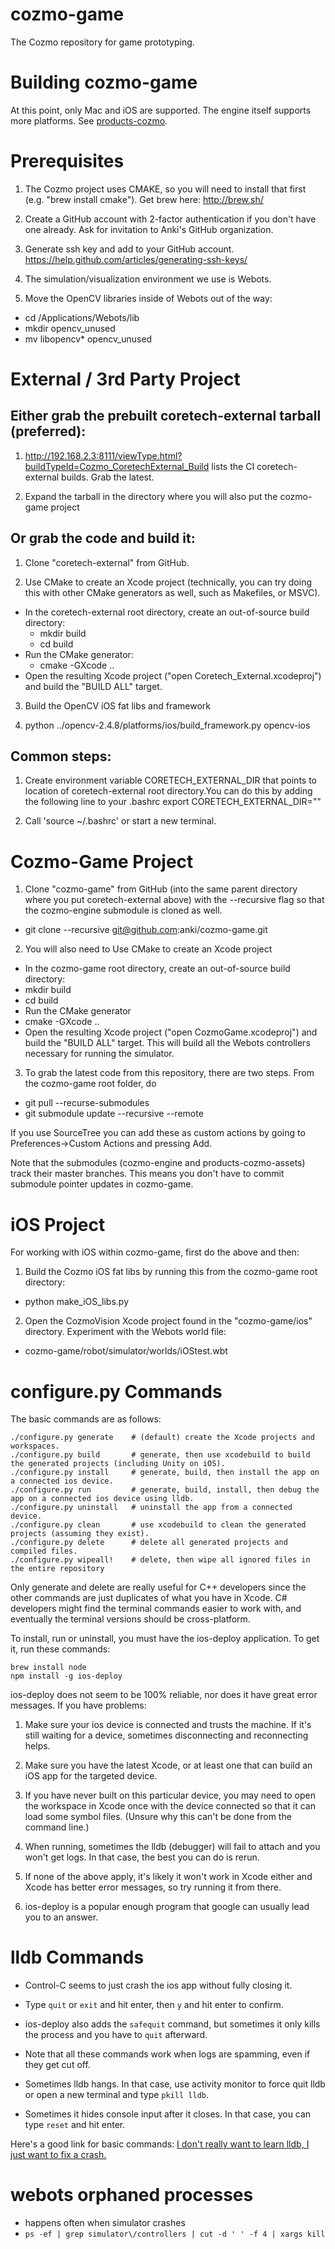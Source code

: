 cozmo-game
==================

The Cozmo repository for game prototyping.

Building cozmo-game
==========================

At this point, only Mac and iOS are supported. The engine itself supports more platforms. See [products-cozmo](https://github.com/anki/products-cozmo).

# Prerequisites

1. The Cozmo project uses CMAKE, so you will need to install that first (e.g. "brew install cmake").
  Get brew here: http://brew.sh/

2. Create a GitHub account with 2-factor authentication if you don't have one already.
  Ask for invitation to Anki's GitHub organization.

3. Generate ssh key and add to your GitHub account.
  https://help.github.com/articles/generating-ssh-keys/ 
4. The simulation/visualization environment we use is Webots. 

5. Move the OpenCV libraries inside of Webots out of the way:
  * cd /Applications/Webots/lib
  * mkdir opencv_unused
  * mv libopencv* opencv_unused

# External / 3rd Party Project

## Either grab the prebuilt coretech-external tarball (preferred):

1. http://192.168.2.3:8111/viewType.html?buildTypeId=Cozmo_CoretechExternal_Build lists the CI coretech-external builds. Grab the latest.

2. Expand the tarball in the directory where you will also put the cozmo-game project

## Or grab the code and build it:

1. Clone "coretech-external" from GitHub.

2. Use CMake to create an Xcode project (technically, you can try doing this with other CMake generators as well, such as Makefiles, or MSVC). 
  * In the coretech-external root directory, create an out-of-source build directory: 
    * mkdir build
    * cd build
  * Run the CMake generator:
    * cmake -GXcode ..
  * Open the resulting Xcode project ("open Coretech_External.xcodeproj") and build the "BUILD ALL" target.

3. Build the OpenCV iOS fat libs and framework

4. python ../opencv-2.4.8/platforms/ios/build_framework.py opencv-ios

## Common steps:

1. Create environment variable CORETECH_EXTERNAL_DIR that points to location of coretech-external root directory.You can do this by adding the following line to your .bashrc
export CORETECH_EXTERNAL_DIR="<path to coretech-external>" 

2. Call 'source ~/.bashrc' or start a new terminal.

# Cozmo-Game Project

1. Clone "cozmo-game" from GitHub (into the same parent directory where you put coretech-external above) 
with the --recursive flag so that the cozmo-engine submodule is cloned as well.
  * git clone --recursive git@github.com:anki/cozmo-game.git
2. You will also need to 
Use CMake to create an Xcode project
  * In the cozmo-game root directory, create an out-of-source build directory:
  * mkdir build
  * cd build
  * Run the CMake generator
  * cmake -GXcode ..
  * Open the resulting Xcode project ("open CozmoGame.xcodeproj") and build the "BUILD ALL" target.
  This will build all the Webots controllers necessary for running the simulator.
3. To grab the latest code from this repository, there are two steps. From the cozmo-game root folder, do
  * git pull --recurse-submodules
  * git submodule update --recursive --remote

If you use SourceTree you can add these as custom actions by going to Preferences->Custom Actions and pressing Add.

Note that the submodules (cozmo-engine and products-cozmo-assets) track their master branches. This means you don't have to commit submodule pointer updates in cozmo-game.

# iOS Project

For working with iOS within cozmo-game, first do the above and then:

1. Build the Cozmo iOS fat libs by running this from the cozmo-game root directory:
  * python make_iOS_libs.py

2. Open the CozmoVision Xcode project found in the "cozmo-game/ios" directory.
  Experiment with the Webots world file: 
  * cozmo-game/robot/simulator/worlds/iOStest.wbt 

configure.py Commands
==========================

The basic commands are as follows:

    ./configure.py generate    # (default) create the Xcode projects and workspaces.
    ./configure.py build       # generate, then use xcodebuild to build the generated projects (including Unity on iOS).
    ./configure.py install     # generate, build, then install the app on a connected ios device.
    ./configure.py run         # generate, build, install, then debug the app on a connected ios device using lldb.
    ./configure.py uninstall   # uninstall the app from a connected device.
    ./configure.py clean       # use xcodebuild to clean the generated projects (assuming they exist).
    ./configure.py delete      # delete all generated projects and compiled files.
    ./configure.py wipeall!    # delete, then wipe all ignored files in the entire repository

Only generate and delete are really useful for C++ developers since the other commands are just duplicates of what you have in Xcode. C# developers might find the terminal commands easier to work with, and eventually the terminal versions should be cross-platform.

To install, run or uninstall, you must have the ios-deploy application. To get it, run these commands:

    brew install node
    npm install -g ios-deploy

ios-deploy does not seem to be 100% reliable, nor does it have great error messages. If you have problems:

1. Make sure your ios device is connected and trusts the machine. If it's still waiting for a device, sometimes disconnecting and reconnecting helps.

2. Make sure you have the latest Xcode, or at least one that can build an iOS app for the targeted device.

3. If you have never built on this particular device, you may need to open the workspace in Xcode once with the device connected so that it can load some symbol files. (Unsure why this can't be done from the command line.)

4. When running, sometimes the lldb (debugger) will fail to attach and you won't get logs. In that case, the best you can do is rerun.

5. If none of the above apply, it's likely it won't work in Xcode either and Xcode has better error messages, so try running it from there.

6. ios-deploy is a popular enough program that google can usually lead you to an answer.

lldb Commands
==========================

 * Control-C seems to just crash the ios app without fully closing it.

 * Type `quit` or `exit` and hit enter, then `y` and hit enter to confirm.

 * ios-deploy also adds the `safequit` command, but sometimes it only kills the process and you have to `quit` afterward.

 * Note that all these commands work when logs are spamming, even if they get cut off.

 * Sometimes lldb hangs. In that case, use activity monitor to force quit lldb or open a new terminal and type `pkill lldb`.

 * Sometimes it hides console input after it closes. In that case, you can type `reset` and hit enter.

Here's a good link for basic commands: [I don't really want to learn lldb, I just want to fix a crash.](http://meowni.ca/posts/unscary-lldb/)


webots orphaned processes
==========================

 * happens often when simulator crashes
 * `ps -ef | grep simulator\/controllers | cut -d ' ' -f 4 | xargs kill`
